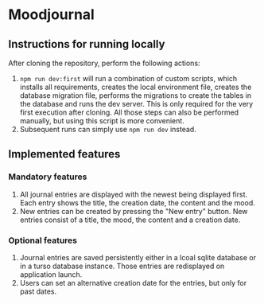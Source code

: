 # Moodjournal

## Instructions for running locally

After cloning the repository, perform the following actions:

1. `npm run dev:first` will run a combination of custom scripts, which installs all requirements, creates the local environment file, creates the database migration file, performs the migrations to create the tables in the database and runs the dev server. This is only required for the very first execution after cloning. All those steps can also be performed manually, but using this script is more convenient.
2. Subsequent runs can simply use `npm run dev` instead.

## Implemented features

### Mandatory features

1. All journal entries are displayed with the newest being displayed first. Each entry shows the title, the creation date, the content and the mood.
2. New entries can be created by pressing the "New entry" button. New entries consist of a title, the mood, the content and a creation date.

### Optional features

1. Journal entries are saved persistently either in a lcoal sqlite database or in a turso database instance. Those entries are redisplayed on application launch.
2. Users can set an alternative creation date for the entries, but only for past dates.
